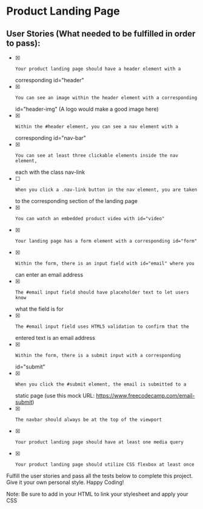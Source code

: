 # Product Landing Page

## User Stories (What needed to be fulfilled in order to pass):


- [x]     Your product landing page should have a header element with a
  corresponding id="header"
- [x]     You can see an image within the header element with a corresponding
  id="header-img" (A logo would make a good image here)
- [x]     Within the #header element, you can see a nav element with a
  corresponding id="nav-bar"
- [x]     You can see at least three clickable elements inside the nav element,
  each with the class nav-link
- [ ]     When you click a .nav-link button in the nav element, you are taken
  to the corresponding section of the landing page
- [x]     You can watch an embedded product video with id="video"
- [x]     Your landing page has a form element with a corresponding id="form"
- [x]     Within the form, there is an input field with id="email" where you
  can enter an email address
- [x]     The #email input field should have placeholder text to let users know
  what the field is for
- [x]     The #email input field uses HTML5 validation to confirm that the
  entered text is an email address
- [x]     Within the form, there is a submit input with a corresponding
  id="submit"
- [x]     When you click the #submit element, the email is submitted to a
  static page (use this mock URL: https://www.freecodecamp.com/email-submit)
- [x]     The navbar should always be at the top of the viewport
- [x]     Your product landing page should have at least one media query
- [x]     Your product landing page should utilize CSS flexbox at least once

Fulfill the user stories and pass all the tests below to complete this project. Give it your own personal style. Happy Coding!

Note: Be sure to add <link rel="stylesheet" href="styles.css"> in your HTML to link your stylesheet and apply your CSS
